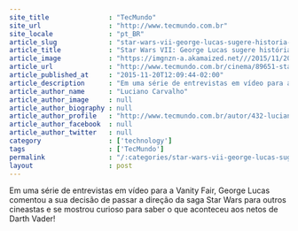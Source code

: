 ```yaml
---
site_title               : "TecMundo"
site_url                 : "http://www.tecmundo.com.br"
site_locale              : "pt_BR"
article_slug             : "star-wars-vii-george-lucas-sugere-historia-sobre-netos-de-darth-vader"
article_title            : "Star Wars VII: George Lucas sugere história sobre netos de Darth Vader!"
article_image            : "https://imgnzn-a.akamaized.net///2015/11/20/20110908545140-t1200x480.jpg"
article_url              : "http://www.tecmundo.com.br/cinema/89651-star-wars-vii-george-lucas-sugere-historia-netos-darth-vader.htm"
article_published_at     : "2015-11-20T12:09:44-02:00"
article_description      : "Em uma série de entrevistas em vídeo para a Vanity Fair, George Lucas comentou a sua decisão de passar a direção da saga Star Wars para outros cineastas e se mostrou curioso para saber o que aconteceu aos netos de Darth Vader!"
article_author_name      : "Luciano Carvalho"
article_author_image     : null
article_author_biography : null
article_author_profile   : "http://www.tecmundo.com.br/autor/432-luciano-carvalho/"
article_author_facebook  : null
article_author_twitter   : null
category                 : ['technology']
tags                     : ['TecMundo']
permalink                : "/:categories/star-wars-vii-george-lucas-sugere-historia-sobre-netos-de-darth-vader/"
layout                   : post
---
```


Em uma série de entrevistas em vídeo para a Vanity Fair, George Lucas comentou a sua decisão de passar a direção da saga Star Wars para outros cineastas e se mostrou curioso para saber o que aconteceu aos netos de Darth Vader!
